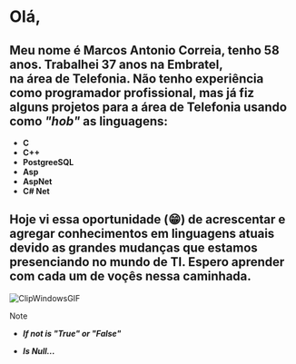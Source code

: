 
# Olá,
## Meu nome é Marcos Antonio Correia, tenho 58 anos. Trabalhei 37 anos na Embratel,<br> na área de Telefonia. Não tenho experiência como programador profissional, mas já fiz alguns projetos para a área de Telefonia usando como _"hob"_ as linguagens:

  >
- **C**
- **C++**
- **PostgreeSQL**
- **Asp**
- **AspNet**
- **C# Net** 

## Hoje vi essa oportunidade (😁) de acrescentar e agregar conhecimentos em linguagens atuais devido as grandes mudanças que estamos presenciando no mundo de TI. Espero aprender com cada um de voçês nessa caminhada.
![ClipWindowsGIF](https://github.com/user-attachments/assets/5410a9c6-35c8-47de-8ac0-2dceec640412)


> [!NOTE]
> + **_If not is "True" or "False"_**
>
> - **_Is Null..._**
